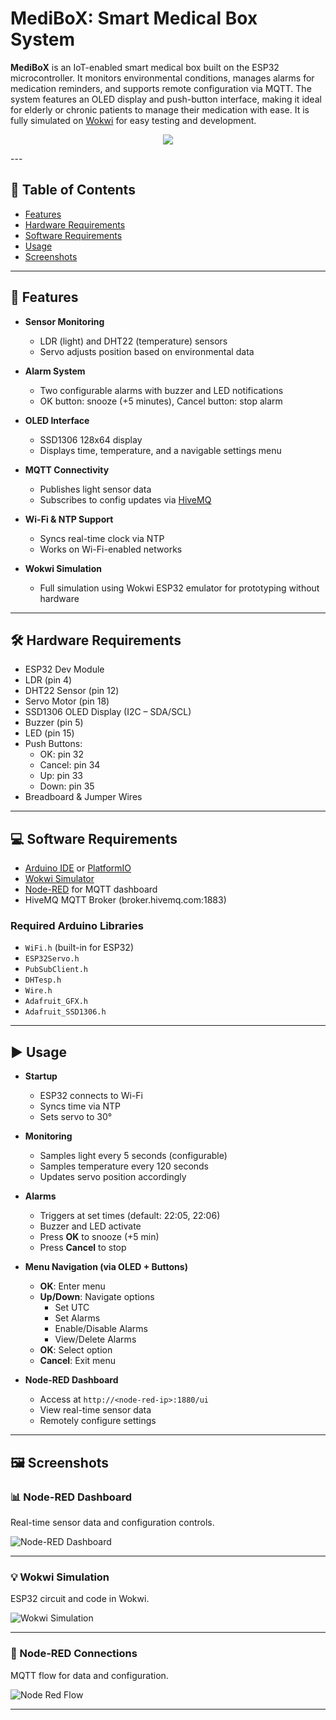# MediBoX: Smart Medical Box System

**MediBoX** is an IoT-enabled smart medical box built on the ESP32 microcontroller. It monitors environmental conditions, manages alarms for medication reminders, and supports remote configuration via MQTT. The system features an OLED display and push-button interface, making it ideal for elderly or chronic patients to manage their medication with ease. It is fully simulated on [Wokwi](https://wokwi.com/projects/431206882518972417) for easy testing and development.

<p align="center">
  <img src="assets/medbox.jpg" />
</p>
---

## 🧭 Table of Contents

- [Features](#features)
- [Hardware Requirements](#hardware-requirements)
- [Software Requirements](#software-requirements)
- [Usage](#usage)
- [Screenshots](#screenshots)

---

## 🚀 Features

- **Sensor Monitoring**  
  - LDR (light) and DHT22 (temperature) sensors  
  - Servo adjusts position based on environmental data

- **Alarm System**  
  - Two configurable alarms with buzzer and LED notifications  
  - OK button: snooze (+5 minutes), Cancel button: stop alarm

- **OLED Interface**  
  - SSD1306 128x64 display  
  - Displays time, temperature, and a navigable settings menu

- **MQTT Connectivity**  
  - Publishes light sensor data  
  - Subscribes to config updates via [HiveMQ](https://www.hivemq.com/)

- **Wi-Fi & NTP Support**  
  - Syncs real-time clock via NTP  
  - Works on Wi-Fi-enabled networks

- **Wokwi Simulation**  
  - Full simulation using Wokwi ESP32 emulator for prototyping without hardware

---

## 🛠️ Hardware Requirements

- ESP32 Dev Module  
- LDR (pin 4)  
- DHT22 Sensor (pin 12)  
- Servo Motor (pin 18)  
- SSD1306 OLED Display (I2C – SDA/SCL)  
- Buzzer (pin 5)  
- LED (pin 15)  
- Push Buttons:  
  - OK: pin 32  
  - Cancel: pin 34  
  - Up: pin 33  
  - Down: pin 35  
- Breadboard & Jumper Wires

---

## 💻 Software Requirements

- [Arduino IDE](https://www.arduino.cc/en/software) or [PlatformIO](https://platformio.org/)
- [Wokwi Simulator](https://wokwi.com/projects/431206882518972417)
- [Node-RED](https://nodered.org/) for MQTT dashboard
- HiveMQ MQTT Broker (broker.hivemq.com:1883)

### Required Arduino Libraries

- `WiFi.h` (built-in for ESP32)  
- `ESP32Servo.h`  
- `PubSubClient.h`  
- `DHTesp.h`  
- `Wire.h`  
- `Adafruit_GFX.h`  
- `Adafruit_SSD1306.h`

---

## ▶️ Usage

- **Startup**  
  - ESP32 connects to Wi-Fi  
  - Syncs time via NTP  
  - Sets servo to 30°

- **Monitoring**  
  - Samples light every 5 seconds (configurable)  
  - Samples temperature every 120 seconds  
  - Updates servo position accordingly

- **Alarms**  
  - Triggers at set times (default: 22:05, 22:06)  
  - Buzzer and LED activate  
  - Press **OK** to snooze (+5 min)  
  - Press **Cancel** to stop

- **Menu Navigation (via OLED + Buttons)**  
  - **OK**: Enter menu  
  - **Up/Down**: Navigate options  
    - Set UTC  
    - Set Alarms  
    - Enable/Disable Alarms  
    - View/Delete Alarms  
  - **OK**: Select option  
  - **Cancel**: Exit menu

- **Node-RED Dashboard**  
  - Access at `http://<node-red-ip>:1880/ui`  
  - View real-time sensor data  
  - Remotely configure settings

---

## 🖼️ Screenshots

### 📊 Node-RED Dashboard

Real-time sensor data and configuration controls.

![Node-RED Dashboard](assets/dashboard.png)

---

### 💡 Wokwi Simulation

ESP32 circuit and code in Wokwi.

![Wokwi Simulation](assets/wokwi.png)

---

### 🔁 Node-RED Connections

MQTT flow for data and configuration.

![Node Red Flow](assets/mqtt.png)

---


